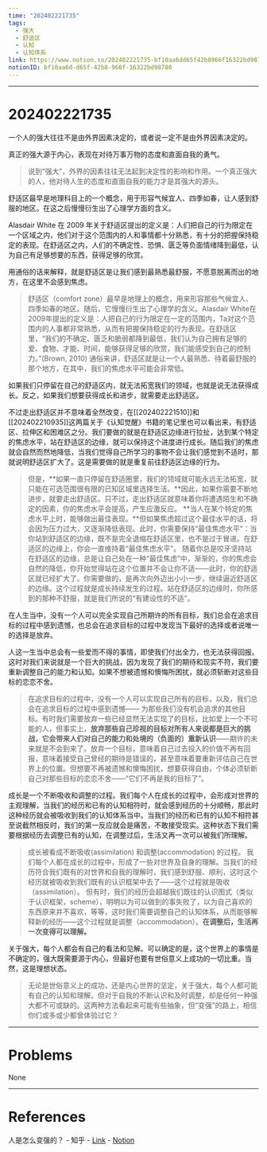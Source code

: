 ```yaml
---
time: "202402221735"
tags:
  - 强大
  - 舒适区
  - 认知
  - 认知体系
link: https://www.notion.so/202402221735-bf10aa6dd65f42b8966f16322bd98780
notionID: bf10aa6d-d65f-42b8-966f-16322bd98780
---
```


--- 
# 202402221735

一个人的强大往往不是由外界因素决定的，或者说一定不是由外界因素决定的。

真正的强大源于内心，表现在对待万事万物的态度和直面自我的勇气。

> 说到“强大”，外界的因素往往无法起到决定性的影响和作用。一个真正强大的人，他对待人生的态度和直面自我的能力才是其强大的源头。

舒适区最早是地理科目上的一个概念，用于形容气候宜人、四季如春，让人感到舒服的地区。在这之后慢慢衍生出了心理学方面的含义。

Alasdair White 在 2009 年关于舒适区提出的定义是：人们把自己的行为限定在一个区域之内，他们对于这个范围内的人和事情都十分熟悉，有十分的把握保持稳定的表现。在舒适区之内，人们的不确定性、恐惧、匮乏等负面情绪降到最低，认为自己有足够想要的东西，获得足够的欣赏。

用通俗的话来解释，就是舒适区是让我们感到最熟悉最舒服，不愿意脱离而出的地方，在这里不会感到焦虑。

> 舒适区（comfort zone）最早是地理上的概念，用来形容那些气候宜人、四季如春的地区。随后，它慢慢衍生出了心理学的含义。Alasdair White在2009年提出的定义是：人把自己的行为限定在一定的范围内，Ta对这个范围内的人事都非常熟悉，从而有把握保持稳定的行为表现。在舒适区里，“我们的不确定、匮乏和脆弱都降到最低，我们认为自己拥有足够的爱、食物、才能、时间，能够获得足够的欣赏，我们能感受到自己的控制力。”(Brown, 2010)
> 通俗来讲，舒适区就是让一个人最熟悉、待着最舒服的那个地方，在其中，我们的焦虑水平可能会非常低。

如果我们只停留在自己的舒适区内，就无法拓宽我们的领域，也就是说无法获得成长。反之，如果我们想要获得成长和进步，就需要走出舒适区。

不过走出舒适区并不意味着全然改变，在[[202402221510]]和[[202402210935]]这两篇关于《认知觉醒》书籍的笔记里也可以看出来，有舒适区、拉伸区和困难区之分。我们要做的就是在舒适区边缘进行拉扯，达到某个特定的焦虑水平，站在舒适区的边缘，就可以保持这个进度进行成长。随后我们的焦虑就会自然而然地降低，当我们觉得自己所学习的事物不会让我们感觉到不适时，那就说明舒适区扩大了。这是需要做的就是重复前往舒适区边缘的行为。

> 但是，**如果一直只停留在舒适圈里，我们的领域就可能永远无法拓宽，就只能在可选范围很有限的已知区域里选择生活。**因此，如果你需要不断地进步，就要走出舒适区。只不过，走出舒适区就意味着你将遭遇陌生和不确定的因素，你的焦虑水平会提高，产生应激反应。
> **当人在某个特定的焦虑水平上时，能够做出最佳表现。**但如果焦虑超过这个最佳水平的话，将会因为压力过大，又逐渐降低表现。此时，你需要保持“最佳焦虑水平”：当你站到舒适区的边缘，既不是完全退缩在舒适区里，也不是过于冒进。在舒适区的边缘上，你会一直维持着“最佳焦虑水平”。
> 随着你总是咬牙坚持站在舒适区的边缘，总是让自己处在一种“最佳焦虑”中，渐渐的，你的焦虑会自然的降低，你开始觉得站在这个位置并不会让你不适——此时，你的舒适区就已经扩大了。你需要做的，是再次向外迈出小小一步，继续逼近舒适区的边缘。这个过程就是成长持续发生的过程。站在舒适区的边缘时，你所感到的那种不舒服，就是我们所说的“有建设性的不适”。

在人生当中，没有一个人可以完全实现自己所期许的所有目标，我们总会在追求目标的过程中感到遗憾，也总会在追求目标的过程中发现当下最好的选择或者说唯一的选择是放弃。

人这一生当中总会有一些爱而不得的事情，即使我们付出全力，也无法获得回报。这时对我们来说就是一个巨大的挑战，因为发现了我们的期待和现实不符，我们要重新调整自己的能力和认知。如果不想被遗憾和懊悔所困扰，就必须斩断对这些目标的恋恋不舍。

> 在追求目标的过程中，没有一个人可以实现自己所有的目标，以及，我们总会在追求目标的过程中感到遗憾—— 为那些我们没有机会追求的其他目标。有时我们需要放弃一些已经显然无法实现了的目标，比如爱上一个不可能的人，但事实上，**放弃那些自己珍视的目标对所有人来说都是巨大的挑战，它会带来人们对自己的能力和处境的（负面的）重新认识**——期许的未来就是不会到来了。放弃一个目标，意味着自己过去投入的价值不再有回报，意味着接受自己曾经的期待是错误的，甚至意味着要重新评估自己在世界上的位置。但想要不再被遗憾和懊悔困扰，想要获得自由，个体必须斩断自己对那些目标的恋恋不舍——“它们不再是我的目标了”。

成长是一个不断吸收和调整的过程。我们每个人在成长的过程中，会形成对世界的主观理解，当我们的经历和已有的认知相符时，就会感到经历的十分顺畅，那此时这种经历就会被吸收到我们的认知体系当中。当我们的经历和已有的认知不相符甚至说截然相反时，我们的第一反应就会是痛苦，不敢接受现实。这种状态下我们需要根据经历去调整已有的认知，在调整过后，生活又再一次可以被我们所理解。

> 成长被看成不断吸收(assimilation) 和调整(accommodation) 的过程。
> 我们每个人都在成长的过程中，形成了一些对世界及自身的理解。当我们的经历符合我们既有的对世界和自我的理解时，我们感到舒服、顺利，这时这个经历就被吸收到我们既有的认识框架中去了——这个过程就是吸收（assimilation）。
> 但有时，我们的经历会超越我们既往的认识图式（类似于认识框架，scheme），明明以为可以做到的事失败了，以为自己喜欢的东西原来并不喜欢，等等，这时我们需要调整自己的认知体系，从而能够解释新的经历——这个过程就是调整（accommodation）。**在调整后，生活再一次变得可以理解。**

关于强大，每个人都会有自己的看法和见解。可以确定的是，这个世界上的事情是不确定的，强大既需要源于内心，但最好也要有世俗意义上成功的一切比重。当然，这是理想状态。

> 无论是世俗意义上的成功，还是内心世界的坚定，关于强大，每个人都可能有自己的认知和理解。但对于自我的不断认识和及时调整，却是任何一种强大都不可或缺的。这两种方法看起来可能有些抽象，但“变强”的路上，相信你们或多或少都曾体验过它？

---
# Problems

None

---
# References

人是怎么变强的？ - 知乎 - [Link](https://www.zhihu.com/question/267653585/answer/336977691) - [Notion](https://www.notion.so/50182b740de648dd97b53d4c0d2e949d?pvs=4)
